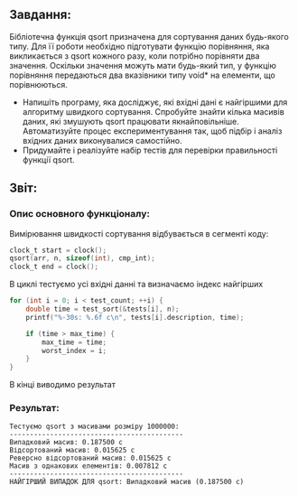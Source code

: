 ## Завдання:
Бібліотечна функція qsort призначена для сортування даних будь-якого типу. Для її роботи необхідно підготувати функцію порівняння, яка викликається з qsort кожного разу, коли потрібно порівняти два значення.
Оскільки значення можуть мати будь-який тип, у функцію порівняння передаються два вказівники типу void* на елементи, що порівнюються.
- Напишіть програму, яка досліджує, які вхідні дані є найгіршими для алгоритму швидкого сортування. Спробуйте знайти кілька масивів даних, які змушують qsort працювати якнайповільніше. Автоматизуйте процес експериментування так, щоб підбір і аналіз вхідних даних виконувалися самостійно.
- Придумайте і реалізуйте набір тестів для перевірки правильності функції qsort.

## Звіт:
### Опис основного функціоналу:
Вимірювання швидкості сортування відбувається в сегменті коду:
```c
clock_t start = clock();
qsort(arr, n, sizeof(int), cmp_int);
clock_t end = clock();
```

В циклі тестуємо усі вхідні данні та визначаємо індекс найгірших
```c
for (int i = 0; i < test_count; ++i) {
    double time = test_sort(&tests[i], n);
    printf("%-30s: %.6f с\n", tests[i].description, time);

    if (time > max_time) {
        max_time = time;
        worst_index = i;
    }
}
```
В кінці виводимо результат

### Результат:
```
Тестуємо qsort з масивами розміру 1000000:
-------------------------------------------
Випадковий масив: 0.187500 с
Відсортований масив: 0.015625 с
Реверсно відсортований масив: 0.015625 с
Масив з однакових елементів: 0.007812 с
-------------------------------------------
НАЙГІРШИЙ ВИПАДОК ДЛЯ qsort: Випадковий масив (0.187500 с)
```
